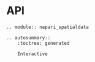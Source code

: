 # API

```{eval-rst}
.. module:: napari_spatialdata

.. autosummary::
    :toctree: generated

    Interactive
```
